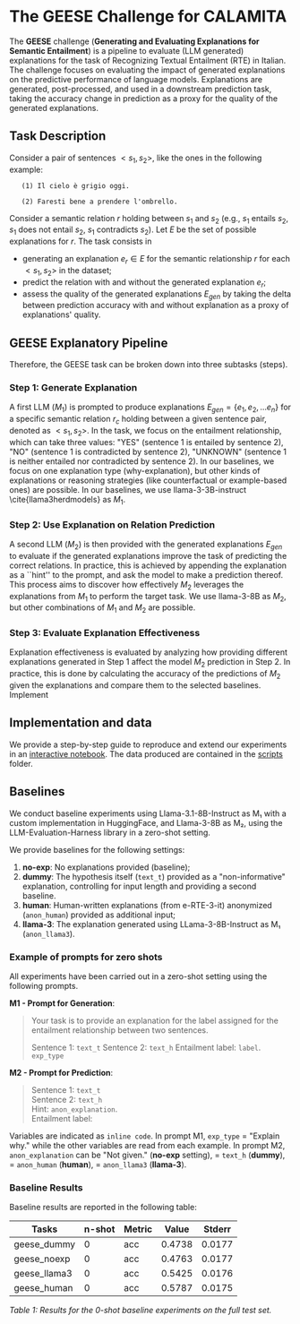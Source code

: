 # The GEESE Challenge for CALAMITA

The **GEESE** challenge (**Generating and Evaluating Explanations for Semantic Entailment**) is a pipeline to evaluate (LLM generated) explanations for the task of Recognizing Textual Entailment (RTE) in Italian. The challenge focuses on evaluating the impact of generated explanations on the predictive performance of language models. Explanations are generated, post-processed, and used in a downstream prediction task, taking the accuracy change in prediction as a proxy for the quality of the generated explanations.

## Task Description
Consider a pair of sentences $<s_1, s_2>$,  like the ones in the following example:


```text
   (1) Il cielo è grigio oggi.
   
   (2) Faresti bene a prendere l'ombrello.
```

Consider a semantic relation $r$ holding between $s_1$ and $s_2$ (e.g., $s_1$ entails $s_2$, $s_1$ does not entail $s_2$, $s_1$ contradicts $s_2$). Let $E$ be the set of possible explanations for $r$. The task consists in 
- generating an explanation $e_r \in E$ for the semantic relationship $r$ for each $<s_1, s_2>$ in the dataset;
- predict the relation with and without the generated explanation $e_r$;
- assess the quality of the generated explanations $E_{gen}$ by taking the delta between prediction accuracy with and without explanation as a proxy of explanations' quality. 


## GEESE Explanatory Pipeline
Therefore, the GEESE task can be broken down into three subtasks (steps).

### Step 1: Generate Explanation
A first LLM ($M_1$) is prompted to produce explanations  $E_{gen} = \{e_1, e_2, \dots e_n\}$  for a specific semantic relation $r_c$ holding between a given sentence pair, denoted as  $<s_1, s_2>$. In the task, we focus on the entailment relationship, which can take three values: "YES" 
(sentence 1 is entailed by sentence 2), "NO" (sentence 1 is contradicted by sentence 2), "UNKNOWN" (sentence 1 is neither entailed nor contradicted by sentence 2). In our baselines, we focus on one explanation type (why-explanation), but other kinds of explanations or reasoning strategies (like counterfactual or example-based ones) are possible. In our baselines, we use llama-3-3B-instruct \cite{llama3herdmodels} as $M_1$.

### Step 2:  Use Explanation on Relation Prediction
A second LLM ($M_2$) is then provided with the generated explanations $E_{gen}$ to evaluate if the generated explanations improve the task of predicting the correct relations. In practice, this is achieved by appending the explanation as a ``hint'' to the prompt, and ask the model to make a prediction thereof. This process aims to discover how effectively $M_2$ leverages the explanations from $M_1$ to perform the target task. We use llama-3-8B as $M_2$, but other combinations of $M_1$ and $M_2$ are possible.

### Step 3:  Evaluate Explanation Effectiveness 
Explanation effectiveness is evaluated by analyzing how providing different explanations generated in Step 1 affect the model $M_2$ prediction in Step 2. In practice, this is done by calculating the accuracy of the predictions of $M_2$ given the explanations and compare them to the selected baselines. Implement

## Implementation and data
We provide a step-by-step guide to reproduce and extend our experiments in an [interactive notebook](scripts/run_experiments.ipynb). The data produced are contained in the [scripts](/scripts) folder.

## Baselines
We conduct baseline experiments using Llama-3.1-8B-Instruct as M₁ with a custom implementation in HuggingFace, and Llama-3-8B as M₂, using the LLM-Evaluation-Harness library in a zero-shot setting.

We provide baselines for the following settings:

1. **no-exp**: No explanations provided (baseline);
2. **dummy**: The hypothesis itself (`text_t`) provided as a "non-informative" explanation, controlling for input length and providing a second baseline.
3. **human**: Human-written explanations (from e-RTE-3-it) anonymized (`anon_human`) provided as additional input;
4. **llama-3**: The explanation generated using LLama-3-8B-Instruct as M₁ (`anon_llama3`).

### Example of prompts for zero shots

All experiments have been carried out in a zero-shot setting using the following prompts.

**M1 - Prompt for Generation**:
> Your task is to provide an explanation for the label assigned for the entailment relationship between two sentences.
> 
> Sentence 1: `text_t`
> Sentence 2: `text_h`
> Entailment label: `label`.  
> `exp_type`

**M2 - Prompt for Prediction**: 
> Sentence 1: `text_t`  
> Sentence 2: `text_h`  
> Hint: `anon_explanation`.  
> Entailment label:

Variables are indicated as `inline code`. In prompt M1, `exp_type` = "Explain why." while the other variables are read from each example. In prompt M2, `anon_explanation` can be "Not given." (**no-exp** setting), = `text_h` (**dummy**), = `anon_human` (**human**), = `anon_llama3` (**llama-3**).

### Baseline Results

Baseline results are reported in the following table:

| **Tasks**     | **n-shot** | **Metric** | **Value** | **Stderr** |
|---------------|------------|------------|-----------|------------|
| geese_dummy   | 0          | acc        | 0.4738    | 0.0177     |
| geese_noexp   | 0          | acc        | 0.4763    | 0.0177     |
| geese_llama3  | 0          | acc        | 0.5425    | 0.0176     |
| geese_human   | 0          | acc        | 0.5787    | 0.0175     |

*Table 1: Results for the 0-shot baseline experiments on the full test set.*



